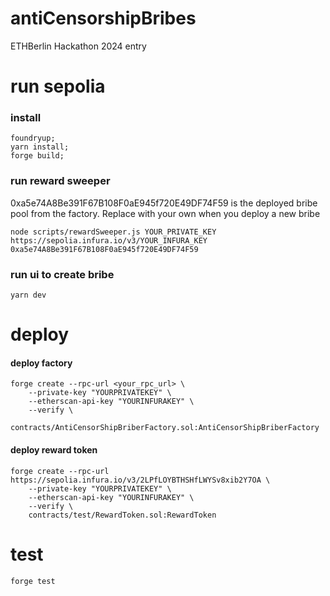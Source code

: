 # antiCensorshipBribes
ETHBerlin Hackathon 2024 entry


# run sepolia
### install
```
foundryup;
yarn install;
forge build;
```

### run reward sweeper
0xa5e74A8Be391F67B108F0aE945f720E49DF74F59 is the deployed bribe pool from the factory. Replace with your own when you deploy a new bribe
```
node scripts/rewardSweeper.js YOUR_PRIVATE_KEY https://sepolia.infura.io/v3/YOUR_INFURA_KEY 0xa5e74A8Be391F67B108F0aE945f720E49DF74F59
```

### run ui to create bribe
```
yarn dev
```

# deploy
#### deploy factory
```
forge create --rpc-url <your_rpc_url> \
    --private-key "YOURPRIVATEKEY" \
    --etherscan-api-key "YOURINFURAKEY" \
    --verify \
    contracts/AntiCensorShipBriberFactory.sol:AntiCensorShipBriberFactory
```
#### deploy reward token
```
forge create --rpc-url https://sepolia.infura.io/v3/2LPfLOYBTHSHfLWYSv8xib2Y7OA \
    --private-key "YOURPRIVATEKEY" \
    --etherscan-api-key "YOURINFURAKEY" \
    --verify \
    contracts/test/RewardToken.sol:RewardToken
```


# test
```
forge test
```
